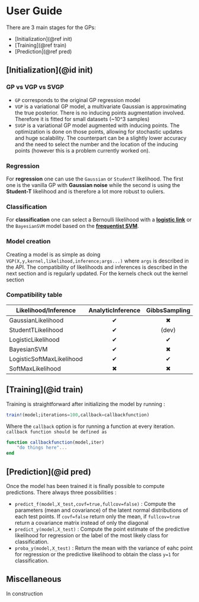 # User Guide

There are 3 main stages for the GPs:

- [Initialization](@ref init)
- [Training](@ref train)
- [Prediction](@ref pred)

## [Initialization](@id init)

### GP vs VGP vs SVGP

- `GP` corresponds to the original GP regression model
- `VGP` is a variational GP model, a multivariate Gaussian is approximating the true posterior. There is no inducing points augmentation involved. Therefore it is fitted for small datasets (~10^3 samples)
- `SVGP` is a variational GP model augmented with inducing points. The optimization is done on those points, allowing for stochastic updates and huge scalability. The counterpart can be a slightly lower accuracy and the need to select the number and the location of the inducing points (however this is a problem currently worked on).

### Regression

For **regression** one can use the `Gaussian` or `StudentT` likelihood. The first one is the vanilla GP with **Gaussian noise** while the second is using the __Student-T__ likelihood and is therefore a lot more robust to ouliers.

### Classification

For **classification** one can select a Bernoulli likelihood with a [**logistic link**](https://en.wikipedia.org/wiki/Logistic_function) or the `BayesianSVM` model based on the [**frequentist SVM**](https://en.wikipedia.org/wiki/Support_vector_machine#Bayesian_SVM).

### Model creation

Creating a model is as simple as doing `VGP(X,y,kernel,likelihood,inference;args...)` where `args` is described in the API. The compatibility of likelihoods and inferences is described in the next section and is regularly updated. For the kernels check out the kernel section

### Compatibility table

| Likelihood/Inference | AnalyticInference | GibbsSampling | NumericalInference(Quadrature) | NumericalInference(MCMCIntegration) |
| --- | :-: | :-: | :-: | :-: |
| GaussianLikelihood   | ✔  | ✖  | ✖ | ✖  |
| StudentTLikelihood   | ✔  | (dev)  | (dev) | ✖  |
| LogisticLikelihood   | ✔  | ✔  | (dev) | ✖  |
| BayesianSVM   | ✔  | ✖  | ✖ | ✖  |
| LogisticSoftMaxLikelihood   | ✔  | ✔  | ✖ | (dev)  |
| SoftMaxLikelihood   | ✖  |  ✖  | ✖  | (dev)  |


## [Training](@id train)

Training is straightforward after initializing the model by running :
```julia
train!(model;iterations=100,callback=callbackfunction)
```
Where the `callback` option is for running a function at every iteration. `callback function should be defined as`
```julia
function callbackfunction(model,iter)
    "do things here"...
end
```

## [Prediction](@id pred)

Once the model has been trained it is finally possible to compute predictions. There always three possibilities :

- `predict_f(model,X_test,covf=true,fullcov=false)` : Compute the parameters (mean and covariance) of the latent normal distributions of each test points. If `covf=false` return only the mean, if `fullcov=true` return a covariance matrix instead of only the diagonal
- `predict_y(model,X_test)` : Compute the point estimate of the predictive likelihood for regression or the label of the most likely class for classification.
- `proba_y(model,X_test)` : Return the mean with the variance of eahc point for regression or the predictive likelihood to obtain the class `y=1` for classification.

## Miscellaneous

In construction
<!-- ### Saving/Loading models

Once a model has been trained it is possible to save its state in a file by using  `save_trained_model(filename,model)`, a partial version of the file will be save in `filename`.

It is then possible to reload this file by using `load_trained_model(filename)`. **!!!However note that it will not be possible to train the model further!!!** This function is only meant to do further predictions.

### Pre-made callback functions

There is one (for now) premade function to return a a MVHistory object and callback function for the training of binary classification problems.
The callback will store the ELBO and the variational parameters at every iterations included in iter_points
If X_test and y_test are provided it will also store the test accuracy and the mean and median test loglikelihood -->
